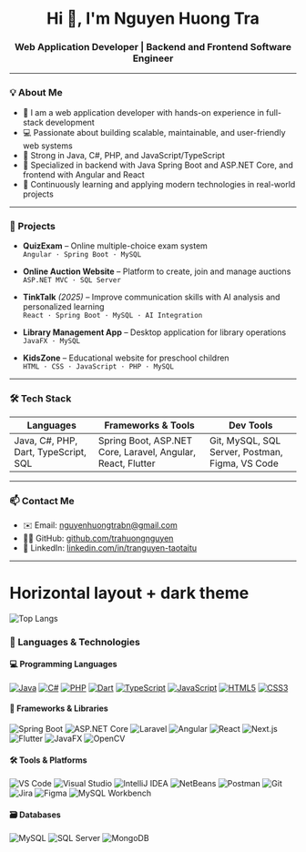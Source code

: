 <h1 align="center">Hi 👋, I'm Nguyen Huong Tra</h1>
<h3 align="center">Web Application Developer | Backend and Frontend Software Engineer</h3>

---

### 💡 About Me

- 💼 I am a web application developer with hands-on experience in full-stack development  
- 💻 Passionate about building scalable, maintainable, and user-friendly web systems  
- 🔧 Strong in Java, C#, PHP, and JavaScript/TypeScript  
- 🎯 Specialized in backend with Java Spring Boot and ASP.NET Core, and frontend with Angular and React  
- 🌱 Continuously learning and applying modern technologies in real-world projects

---

### 🚀 Projects

- **QuizExam** – Online multiple-choice exam system  
  `Angular · Spring Boot · MySQL`

- **Online Auction Website** – Platform to create, join and manage auctions  
  `ASP.NET MVC · SQL Server`

- **TinkTalk** *(2025)* – Improve communication skills with AI analysis and personalized learning  
  `React · Spring Boot · MySQL · AI Integration`

- **Library Management App** – Desktop application for library operations  
  `JavaFX · MySQL`

- **KidsZone** – Educational website for preschool children  
  `HTML · CSS · JavaScript · PHP · MySQL`

---

### 🛠️ Tech Stack

| Languages     | Frameworks & Tools                  | Dev Tools                 |
|---------------|-------------------------------------|---------------------------|
| Java, C#, PHP, Dart, TypeScript, SQL | Spring Boot, ASP.NET Core, Laravel, Angular, React, Flutter | Git, MySQL, SQL Server, Postman, Figma, VS Code |

---

### 📫 Contact Me

- ✉️ Email: [nguyenhuongtrabn@gmail.com](mailto:nguyenhuongtrabn@gmail.com)  
- 🧑‍💻 GitHub: [github.com/trahuongnguyen](https://github.com/trahuongnguyen)  
- 🔗 LinkedIn: [linkedin.com/in/tranguyen-taotaitu](https://www.linkedin.com/in/tranguyen-taotaitu)

---
# Horizontal layout + dark theme
![Top Langs](https://github-readme-stats.vercel.app/api/top-langs/?username=trahuongnguyen&layout=compact&theme=dark)

### 🧠 Languages & Technologies

#### 💻 Programming Languages
[![Java](https://img.shields.io/badge/-Java-ED8B00?style=for-the-badge&logo=java&logoColor=white&label=)](https://www.java.com)
[![C#](https://img.shields.io/badge/-C%23-239120?style=for-the-badge&logo=c-sharp&logoColor=white&label=)](https://docs.microsoft.com/en-us/dotnet/csharp/)
[![PHP](https://img.shields.io/badge/-PHP-777BB4?style=for-the-badge&logo=php&logoColor=white&label=)](https://www.php.net/)
[![Dart](https://img.shields.io/badge/-Dart-0175C2?style=for-the-badge&logo=dart&logoColor=white&label=)](https://dart.dev/)
[![TypeScript](https://img.shields.io/badge/-TypeScript-3178C6?style=for-the-badge&logo=typescript&logoColor=white&label=)](https://www.typescriptlang.org/)
[![JavaScript](https://img.shields.io/badge/-JavaScript-F7DF1E?style=for-the-badge&logo=javascript&logoColor=black&label=)](https://developer.mozilla.org/en-US/docs/Web/JavaScript)
[![HTML5](https://img.shields.io/badge/-HTML5-E34F26?style=for-the-badge&logo=html5&logoColor=white&label=)](https://developer.mozilla.org/en-US/docs/Web/Guide/HTML/HTML5)
[![CSS3](https://img.shields.io/badge/-CSS3-1572B6?style=for-the-badge&logo=css3&logoColor=white&label=)](https://developer.mozilla.org/en-US/docs/Web/CSS)

#### 🚀 Frameworks & Libraries
![Spring Boot](https://img.shields.io/badge/Spring_Boot-6DB33F?style=for-the-badge&logo=spring-boot&logoColor=white)
![ASP.NET Core](https://img.shields.io/badge/ASP.NET_Core-512BD4?style=for-the-badge&logo=dotnet&logoColor=white)
![Laravel](https://img.shields.io/badge/Laravel-F55247?style=for-the-badge&logo=laravel&logoColor=white)
![Angular](https://img.shields.io/badge/Angular-DD0031?style=for-the-badge&logo=angular&logoColor=white)
![React](https://img.shields.io/badge/React-20232A?style=for-the-badge&logo=react&logoColor=61DAFB)
![Next.js](https://img.shields.io/badge/Next.js-000000?style=for-the-badge&logo=nextdotjs&logoColor=white)
![Flutter](https://img.shields.io/badge/Flutter-02569B?style=for-the-badge&logo=flutter&logoColor=white)
![JavaFX](https://img.shields.io/badge/JavaFX-007396?style=for-the-badge&logo=java&logoColor=white)
![OpenCV](https://img.shields.io/badge/OpenCV-5C3EE8?style=for-the-badge&logo=opencv&logoColor=white)

#### 🛠️ Tools & Platforms
![VS Code](https://img.shields.io/badge/VS_Code-007ACC?style=for-the-badge&logo=visual-studio-code&logoColor=white)
![Visual Studio](https://img.shields.io/badge/Visual_Studio-5C2D91?style=for-the-badge&logo=visual-studio&logoColor=white)
![IntelliJ IDEA](https://img.shields.io/badge/IntelliJ_IDEA-000000?style=for-the-badge&logo=intellijidea&logoColor=white)
![NetBeans](https://img.shields.io/badge/NetBeans-1B6AC6?style=for-the-badge&logo=apache-netbeans-ide&logoColor=white)
![Postman](https://img.shields.io/badge/Postman-FF6C37?style=for-the-badge&logo=postman&logoColor=white)
![Git](https://img.shields.io/badge/Git-F05032?style=for-the-badge&logo=git&logoColor=white)
![Jira](https://img.shields.io/badge/Jira-0052CC?style=for-the-badge&logo=jira&logoColor=white)
![Figma](https://img.shields.io/badge/Figma-F24E1E?style=for-the-badge&logo=figma&logoColor=white)
![MySQL Workbench](https://img.shields.io/badge/MySQL_Workbench-4479A1?style=for-the-badge&logo=mysql&logoColor=white)

#### 🗃️ Databases
![MySQL](https://img.shields.io/badge/MySQL-005C84?style=for-the-badge&logo=mysql&logoColor=white)
![SQL Server](https://img.shields.io/badge/SQL_Server-CC2927?style=for-the-badge&logo=microsoft-sql-server&logoColor=white)
![MongoDB](https://img.shields.io/badge/MongoDB-47A248?style=for-the-badge&logo=mongodb&logoColor=white)


